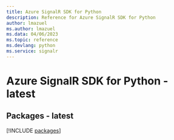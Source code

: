 ```yaml
---
title: Azure SignalR SDK for Python
description: Reference for Azure SignalR SDK for Python
author: lmazuel
ms.author: lmazuel
ms.data: 04/06/2023
ms.topic: reference
ms.devlang: python
ms.service: signalr
---
```

# Azure SignalR SDK for Python - latest
## Packages - latest
[!INCLUDE [packages](signalr-index.md)]
